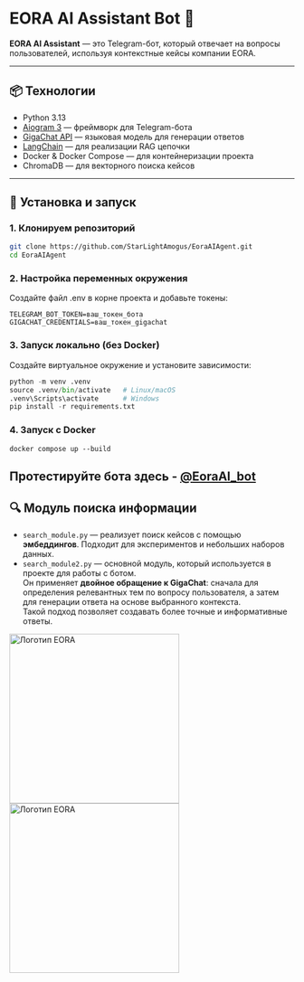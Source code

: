 # EORA AI Assistant Bot 🤖


**EORA AI Assistant** — это Telegram-бот, который отвечает на вопросы пользователей, используя контекстные кейсы компании EORA.

---

## 📦 Технологии
- Python 3.13  
- [Aiogram 3](https://docs.aiogram.dev/en/latest/) — фреймворк для Telegram-бота  
- [GigaChat API](https://gigachat.example.com) — языковая модель для генерации ответов  
- [LangChain](https://www.langchain.com/) — для реализации RAG цепочки  
- Docker & Docker Compose — для контейнеризации проекта  
- ChromaDB — для векторного поиска кейсов  

---

## 🚀 Установка и запуск

### 1. Клонируем репозиторий
```bash
git clone https://github.com/StarLightAmogus/EoraAIAgent.git
cd EoraAIAgent
```
### 2. Настройка переменных окружения
Создайте файл .env в корне проекта и добавьте токены:
```
TELEGRAM_BOT_TOKEN=ваш_токен_бота
GIGACHAT_CREDENTIALS=ваш_токен_gigachat
```
### 3. Запуск локально (без Docker)
Создайте виртуальное окружение и установите зависимости:
```python
python -m venv .venv
source .venv/bin/activate   # Linux/macOS
.venv\Scripts\activate      # Windows
pip install -r requirements.txt
```
### 4. Запуск с Docker
```
docker compose up --build
```
## Протестируйте бота здесь - [@EoraAI_bot](https://t.me/EoraAI_bot)

## 🔍 Модуль поиска информации

- `search_module.py` — реализует поиск кейсов с помощью **эмбеддингов**. Подходит для экспериментов и небольших наборов данных.  
- `search_module2.py` — основной модуль, который используется в проекте для работы с ботом.  
  Он применяет **двойное обращение к GigaChat**: сначала для определения релевантных тем по вопросу пользователя, а затем для генерации ответа на основе выбранного контекста.  
  Такой подход позволяет создавать более точные и информативные ответы.

<img src=https://github.com/user-attachments/assets/302ac923-8d2a-46b0-869c-054805b49099 alt="Логотип EORA" width="300"/> <img src=https://github.com/user-attachments/assets/5f64287d-55b6-4f6b-bafd-f77e08d4fa10 alt="Логотип EORA" width="300"/>
